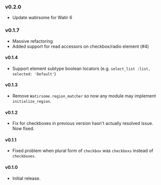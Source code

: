 ### v0.2.0

* Update watirsome for Watir 6

### v0.1.7

* Massive refactoring
* Added support for read accessors on checkbox/radio element (#4)

#### v0.1.4

* Support element subtype boolean locators (e.g. `select_list :list, selected: 'Default'`)

#### v0.1.3

* Remove `Watirsome.region_matcher` so now any module may implement `initialize_region`.

#### v0.1.2

* Fix for checkboxes in previous version hasn't actually resolved issue. Now fixed.

#### v0.1.1

* Fixed problem when plural form of `checkbox` was `checkboxs` instead of `checkboxes`.

#### v0.1.0

* Initial release.
